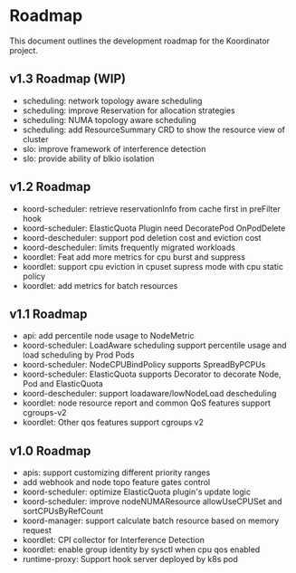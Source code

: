 # Roadmap

This document outlines the development roadmap for the Koordinator project.

## v1.3 Roadmap (WIP)

- scheduling: network topology aware scheduling
- scheduling: improve Reservation for allocation strategies
- scheduling: NUMA topology aware scheduling
- scheduling: add ResourceSummary CRD to show the resource view of cluster
- slo: improve framework of interference detection
- slo: provide ability of blkio isolation

## v1.2 Roadmap

- koord-scheduler: retrieve reservationInfo from cache first in preFilter hook
- koord-scheduler: ElasticQuota Plugin need DecoratePod OnPodDelete
- koord-descheduler: support pod deletion cost and eviction cost
- koord-descheduler: limits frequently migrated workloads
- koordlet: Feat add more metrics for cpu burst and suppress
- koordlet: support cpu eviction in cpuset supress mode with cpu static policy
- koordlet: add metrics for batch resources

## v1.1 Roadmap

- api: add percentile node usage to NodeMetric
- koord-scheduler: LoadAware scheduling support percentile usage and load scheduling by Prod Pods
- koord-scheduler: NodeCPUBindPolicy supports SpreadByPCPUs
- koord-scheduler: ElasticQuota supports Decorator to decorate Node, Pod and ElasticQuota
- koord-descheduler: support loadaware/lowNodeLoad descheduling
- koordlet: node resource report and common QoS features support cgroups-v2
- koordlet: Other qos features support cgroups v2

## v1.0 Roadmap

- apis: support customizing different priority ranges
- add webhook and node topo feature gates control
- koord-scheduler: optimize ElasticQuota plugin's update logic
- koord-scheduler: improve nodeNUMAResource allowUseCPUSet and sortCPUsByRefCount
- koord-manager: support calculate batch resource based on memory request
- koordlet: CPI collector for Interference Detection
- koordlet: enable group identity by sysctl when cpu qos enabled
- runtime-proxy: Support hook server deployed by k8s pod

